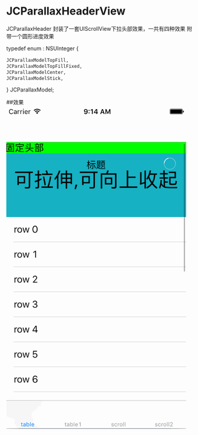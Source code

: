 # JCParallaxHeaderView
JCParallaxHeader 封装了一套UIScrollView下拉头部效果，一共有四种效果
附带一个圆形进度效果

typedef enum : NSUInteger {

    JCParallaxModelTopFill,
    JCParallaxModelTopFillFixed,
    JCParallaxModelCenter,
    JCParallaxModelStick,
} JCParallaxModel;

##效果
![image](./parallaxHeaderDemo.gif)
